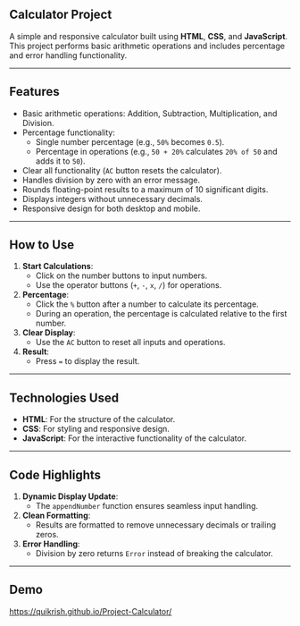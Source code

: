 ## Calculator Project

A simple and responsive calculator built using **HTML**, **CSS**, and **JavaScript**. This project performs basic arithmetic operations and includes percentage and error handling functionality.

---

## Features

- Basic arithmetic operations: Addition, Subtraction, Multiplication, and Division.
- Percentage functionality:
  - Single number percentage (e.g., `50%` becomes `0.5`).
  - Percentage in operations (e.g., `50 + 20%` calculates `20% of 50` and adds it to `50`).
- Clear all functionality (`AC` button resets the calculator).
- Handles division by zero with an error message.
- Rounds floating-point results to a maximum of 10 significant digits.
- Displays integers without unnecessary decimals.
- Responsive design for both desktop and mobile.

---

## How to Use

1. **Start Calculations**: 
   - Click on the number buttons to input numbers.
   - Use the operator buttons (`+`, `-`, `x`, `/`) for operations.
2. **Percentage**:
   - Click the `%` button after a number to calculate its percentage.
   - During an operation, the percentage is calculated relative to the first number.
3. **Clear Display**:
   - Use the `AC` button to reset all inputs and operations.
4. **Result**:
   - Press `=` to display the result.

---

## Technologies Used

- **HTML**: For the structure of the calculator.
- **CSS**: For styling and responsive design.
- **JavaScript**: For the interactive functionality of the calculator.

---

## Code Highlights

1. **Dynamic Display Update**:
   - The `appendNumber` function ensures seamless input handling.
2. **Clean Formatting**:
   - Results are formatted to remove unnecessary decimals or trailing zeros.
3. **Error Handling**:
   - Division by zero returns `Error` instead of breaking the calculator.

---

## Demo

https://quikrish.github.io/Project-Calculator/
